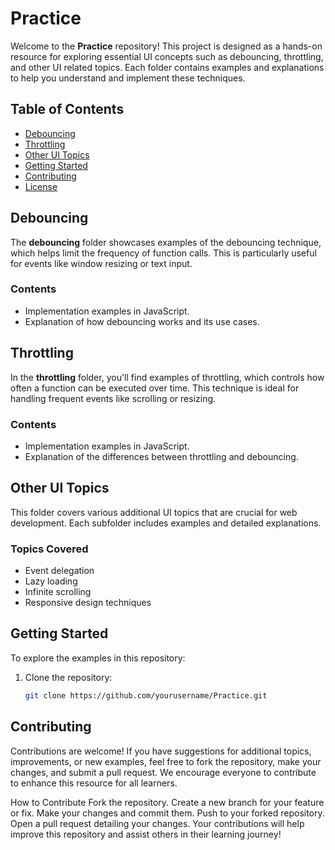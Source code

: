 # Practice

Welcome to the **Practice** repository! This project is designed as a hands-on resource for exploring essential UI concepts such as debouncing, throttling, and other UI related topics. Each folder contains examples and explanations to help you understand and implement these techniques.

## Table of Contents

- [Debouncing](#debouncing)
- [Throttling](#throttling)
- [Other UI Topics](#other-ui-topics)
- [Getting Started](#getting-started)
- [Contributing](#contributing)
- [License](#license)

## Debouncing

The **debouncing** folder showcases examples of the debouncing technique, which helps limit the frequency of function calls. This is particularly useful for events like window resizing or text input.

### Contents
- Implementation examples in JavaScript.
- Explanation of how debouncing works and its use cases.

## Throttling

In the **throttling** folder, you'll find examples of throttling, which controls how often a function can be executed over time. This technique is ideal for handling frequent events like scrolling or resizing.

### Contents
- Implementation examples in JavaScript.
- Explanation of the differences between throttling and debouncing.

## Other UI Topics

This folder covers various additional UI topics that are crucial for web development. Each subfolder includes examples and detailed explanations.

### Topics Covered
- Event delegation
- Lazy loading
- Infinite scrolling
- Responsive design techniques

## Getting Started

To explore the examples in this repository:

1. Clone the repository:
   ```bash
   git clone https://github.com/yourusername/Practice.git

## Contributing

Contributions are welcome! If you have suggestions for additional topics, improvements, or new examples, feel free to fork the repository, make your changes, and submit a pull request. We encourage everyone to contribute to enhance this resource for all learners.

How to Contribute
Fork the repository.
Create a new branch for your feature or fix.
Make your changes and commit them.
Push to your forked repository.
Open a pull request detailing your changes.
Your contributions will help improve this repository and assist others in their learning journey!
